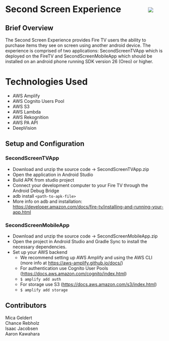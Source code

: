 # Second Screen Experience  &nbsp;&nbsp;&nbsp;&nbsp;&nbsp;&nbsp;&nbsp;&nbsp;&nbsp;&nbsp;&nbsp;   ![](https://i.imgur.com/GjLN4Wf.png)
## Brief Overview
The Second Screen Experience provides Fire TV users the ability to purchase items they see on screen using another android device. The experience is comprised of two applications: SecondScreenTVApp which is deployed on the FireTV and SecondScreenMobileApp which should be installed on an android phone running SDK version 26 (Oreo) or higher. 

# Technologies Used
* AWS Amplify
* AWS Cognito Users Pool
* AWS S3
* AWS Lambda
* AWS Rekognition
* AWS PA API
* DeepVision

## Setup and Configuration
### SecondScreenTVApp
* Download and unzip the source code -> SecondScreenTVApp.zip
* Open the application in Android Studio
* Build APK from studio project
* Connect your development computer to your Fire TV through the Android Debug Bridge
* adb install `<path-to-apk-file>`
* More info on adb and installation: https://developer.amazon.com/docs/fire-tv/installing-and-running-your-app.html
### SecondScreenMobileApp
* Download and unzip the source code -> SecondScreenMobileApp.zip
* Open the project in Android Studio and Gradle Sync to install the necessary dependencies.
* Set up your AWS backend
  * We recommend setting up AWS Amplify and using the AWS CLI (more info at https://aws-amplify.github.io/docs/)
  * For authentication use Cognito User Pools (https://docs.aws.amazon.com/cognito/index.html)
  * `$ amplify add auth`
  * For storage use S3 (https://docs.aws.amazon.com/s3/index.html)
  * `$ amplify add storage`
### 

## Contributors
Mica Geldert\
Chance Rebholz\
Isaac Jacobsen\
Aaron Kawahara
